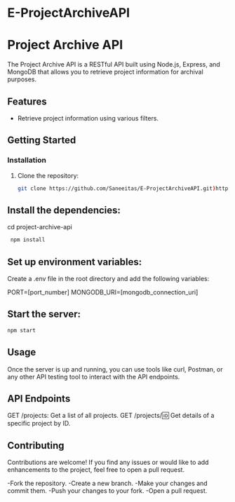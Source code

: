 # E-ProjectArchiveAPI
# Project Archive API

The Project Archive API is a RESTful API built using Node.js, Express, and MongoDB that allows you to retrieve project information for archival purposes.

## Features

- Retrieve project information using various filters.


## Getting Started

### Installation

1. Clone the repository:

   ```bash
   git clone https://github.com/Saneeitas/E-ProjectArchiveAPI.git)https://github.com/Saneeitas/E-ProjectArchiveAPI.git

## Install the dependencies:

cd project-archive-api
  ```bash
   npm install
```

## Set up environment variables:

Create a .env file in the root directory and add the following variables:

PORT=[port_number]
MONGODB_URI=[mongodb_connection_uri]

## Start the server:

```bash
npm start
```
## Usage
Once the server is up and running, you can use tools like curl, Postman, or any other API testing tool to interact with the API endpoints.

## API Endpoints
GET /projects: Get a list of all projects.
GET /projects/:id: Get details of a specific project by ID.

## Contributing
Contributions are welcome! If you find any issues or would like to add enhancements to the project, feel free to open a pull request.

-Fork the repository.
-Create a new branch.
-Make your changes and commit them.
-Push your changes to your fork.
-Open a pull request.
